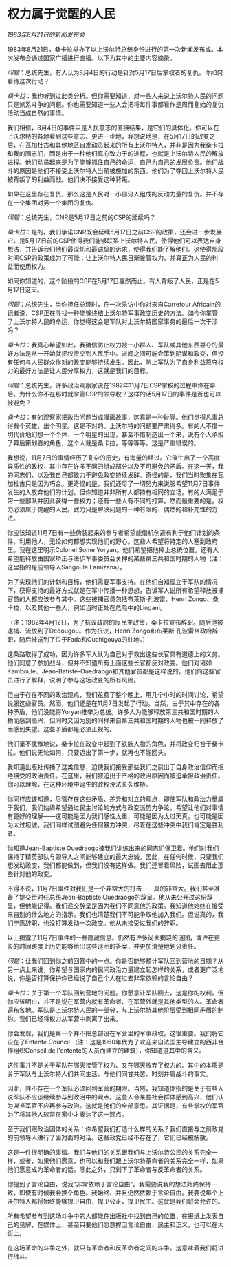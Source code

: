 # 权力属于觉醒的人民

*1983年8月21日的新闻发布会*

1983年8月21日，桑卡拉举办了以上沃尔特总统身份进行的第一次新闻发布或。本次发布会通过国家广播进行直播。以下为其中的主要内容摘录。



*问题*：总统先生，有人认为8月4日的行动是针对5月17日后掌权者的复仇。你如何看待这次行动？

*桑卡拉*：我也听到过此类分析。但你需要知道，对一些人来说上沃尔特人民的问题只是派系斗争的问题。你也需要知道一些人会把将每件事都看作是周而复始的复仇活动当成自然的事情。

我们相信，8月4日的事件只是人民意志的直接结果，是它们的具体化。你可以在上沃尔特的各地看到这些意志。更进一步地，我想说地是，在5月17日的政变之后，在瓦加杜古和其他地区自发动员起来的所有上沃尔特人，并非是因为我桑卡拉和我的同志们，而是出于一种他们真心致力于的进程，也就是上沃尔特人民的解放进程。他们动员起来是为了能够抓住自己的命运，自己为自己的发展负责。他们战斗的原因是他们不接受上沃尔特人当前被施加的东西。他们为了夺回上沃尔特人民被背叛了的利益而战。他们决不接受这种背叛。

如果在这里存在复仇，那么这是人民对一小部分人组成的反动力量的复仇。并不存在一个集团对另一个集团的复仇。

*问题*：总统先生，CNR是5月17日之前的CSP的延续吗？

*桑卡拉*：是的。我们承诺CNR既会延续5月17日之前CSP的政策，还会进一步发展它。是5月17日前的CSP使得我们能够联系上沃尔特人民，使得他们可以表达自身想法，并告诉我们他们最深切和最诚挚的诉求，使得我们能了解他们。这使得那段时间CSP的政策成为了可能：让上沃尔特人民日渐接管权力、并真正为人民的利益而使用权力。

如同你知道的，这个阶段的CSP在5月17日戛然而止。有人背叛了人民，正是在5月17日这天。

*问题*：总统先生，当你担任总理时，在一次采访中你对来自Carrefour Africain的记者说，CSP正在寻找一种能够终结上沃尔特军事政变历史的方法。如今你掌管了上沃尔特人民的命运，你觉得这会是军队对上沃尔特国家事务的最后一次干涉吗？

*桑卡拉*：我真心希望如此。我确信防止权力被一小群人、军队或其他东西篡夺的最好方法是从一开始就把权责交到人民手中。派阀之间可能会策划阴谋和政变，但没有任何与人民群众作对的政变能够持续发生。因此，防止军队为了自身利益篡夺权力的最好方法是让人民分享权力，这就是我们的目标。

*问题*：总统先生，许多政治观察家说在1982年11月7日CSP掌权的过程中你在幕后。为什么你不在那时就掌管CSP的领导权？这样的话5月17日的事件是否也可以被避免？

*桑卡拉*：有的观察家把政治问题当成漫画故事，这真是一种耻辱。他们觉得凡事总得有个英雄、出个明星。这是不对的。上沃尔特的问题要严肃得多。有的人不惜一切代价地幻想一个个体、一个明星的出现，甚至不惜制造出一个来，说有个人承担了幕后策划者的角色，这个人就是桑卡拉，等等等等。这是严重错误的。

我想说，11月7日的事情经历了复杂的历史，有海量的经过。它催生出了一个高度异质性的政权，其中存在许多不同的组成部分以及不可避免的矛盾。在这一天，我的同志们、以及我自己都致力于避免政变持续发酵。奇怪的是，我们当时聚集在瓦加杜古只是因为巧合。更奇怪的是，我们还尽了一切努力来说服希望11月7日事件发生的人放弃他们的计划。但你知道并非所有人都持有相同的立场。有的人满足于带一些部队并因此获得一些权力；还有一些人有不同的打算。然而最重要的是，权力必须属于觉醒的人民。武力只是解决问题的一种有限的、偶然的和补充性的方法。

你应该知道11月7日有一些伪装起来的参与者希望能借机创造有利于他们计划的条件，利用他人，无论如何都想实现他们的野心。这些人希望将特定的人塞到政府里。我在这里明示Colonel Some Yoryan。他们希望把他捧上总统位置。还有人希望能释放由国家矫正与进步军事委员会关押的某些第三共和国时期的人物（注：这里指的是前领导人Sangoule Lamizana）。

为了实现他们的计划和目标，他们需要军事支持。在他们自知孤立于军队的情况下，获得支持的最好方式就是在军中传播一种思想，告诉军人说所有希望释放被捕官员的人都应该参与其中。这些被捕官员包括布莱斯·孔波雷、Henri Zongo、桑卡拉，以及其他一些人，例如当时正处在危险中的Lingani。

（注：1982年4月12日，为了抗议政府的反民主政策，桑卡拉宣布辞职。随后他被逮捕、流放到了Dedougou。作为抗议，Henri Zongo和布莱斯·孔波雷从政府辞职，随后被送到了位于Fada和Ouahigouya的驻地。）

这条路取得了成功，因为许多军人认为自己对于救出这些长官具有道德上的义务。他们同意了参加战斗，但并不知道所有上面这些长官都反对政变。他们对诸如Kamboule、Jean-Batiste-Ouedraogo和其他官员都是这样说的。他们向这些官员进行了解释，说明了参与这场政变的所有风险。

但由于存在不同的政治观点，我们花费了整个晚上，用几个小时的时间讨论，希望说服这些官员。然而，他们还是在11月7日发起了行动。当然，由于其中存在的各种矛盾，他们没能将Yoryan推举为总统。许多人为能够释放第三共和国时期的人物而感到高兴，但同时又因为别的同样来自第三共和国时期的人物也被一同释放了而感到失望。这些矛盾都是必须正视的。

他们毫不犹豫地说，桑卡拉在政变中起到了铁腕人物的角色，并将政变归咎于桑卡拉。他们说无论如何，只要迈出了第一步，就再也不能回头。

我知道出版社传播了这类信息，迫使我们接受那些我们之前出于自身政治信仰而拒绝接受的政治责任。在这里，我们被迫出于严格的政治原因而被迫承担政治责任。你可以理解，在这种环境中诞生的政权没法长久维持。

你同样应该知道，尽管存在这些矛盾、差异和对立的观点，即使军队和政治力量属于我们，我们始终希望通过民主讨论的方式与政变派势力争论，希望让他们对事情有更好的理解——这可能是因为我们感性太重，可能是因为太过天真，也可能是因为太过坦诚。我们同样试图避免任何暴力冲突，尽管在这些冲突中我们肯定是胜利者。

你知道Jean-Baptiste Ouedraogo被我们训练出来的同志们保卫着。他们对我们保持了精英部队与领导人之间能够建立的最大忠诚。因此，在任何时候，只要我们想发动政变，我们都能做到，但我们没有这样做。我们还冒着风险，试图去阻止那些针对他的政变。

不得不说，11月7日事件对我们是一个非常大的打击——真的非常大。我们甚至准备了提交给时任总统Jean-Baptiste Ouedraogo的辞呈。他从未公开过这份辞呈，但他能记得。我们递交辞呈是因为我们不同意他的政策。我知道他始终在接受来自别的什么地方的指示。我们也清楚我们不可能争取他加入我们。但说真的，我们宁愿辞职，也没打算发动一次政变。他从未接受过我们的辞职。

以上揭露了11月7日事件的一些隐藏信息。仍然有许多尚未揭晓的谜团，或许在更长的时间跨度上历史能够给出这些谜团的答案，并更加清楚地划分责任。

*问题*：让我们回到你之前回答中的一点。你是否能够预计军队回到营地的日期？从另一点上来说，你希望与国家内的民间政治力量建立起怎样的关系，或者更广泛地说，你是否打算保护你已经说了自己个人在过去非常依赖的言论自由？

*桑卡拉*：关于第一个军队回到营地的问题。你愿意让军队回去，这是你的权利。但你应该明白，并不是说在军营内就有革命者、在军营外就是其他类型的人。革命者遍布各地。军队是上沃尔特人民的一部分，与上沃尔特其他阶层受到相同矛盾的制约。我们已经将权力从军营中剥离了出来。

你会发现，我们是第一个并不把总部设在军营里的军事政权。这很重要。我们将它设在了Entente Council （注：这是1960年代为了欢迎来自法国主导建立的西非合作组织Conseil de l'entente的人员而建立的建筑），你知道这其中的含义。

这件事并不是关于军队在哪天接管了权力、又在哪天放弃了权力的。其中的本质是关于军队与上沃尔特人们共同生活、与他们同甘共苦、时刻并肩战斗的事实。

因此，并不存在一个军队必须回到军营的期限。当然，我知道你指的是关于有些人说军队不应该继续参与到政治中的观点。这些人令某些社会群体感到高兴，他们认为*某些*军官不应再参与政治。这就是他们的全部意思。其证据是，有些掌权的军官为了将其他人软禁在家中才表达了这一观点。

至于我们跟政治团体的关系：你希望我们打造什么样的关系？我们直接与之前政党的前领导人进行了面对面的对话。这些政党已经不存在了，它们已经被解散。

这是一件很明确的事情。我们与他们的关系跟我们与上沃尔特公民的关系完全一样，或者，如果他们愿意，也可以和我们跟上沃尔特革命者的关系完全一样，如果他们愿意成为革命者的话。除此之外，只剩下了革命者与反革命者的关系。

你提到了言论自由，说我”非常依赖于言论自由”。我需要说我的想法始终保持一致，即使有时候我会换个角色。我始终、并且仍然依赖于言论自由。我要说每个上沃尔特人都将始终能够捍卫自由，捍卫公正，捍卫民主。这就是我们将会允许的。

所有希望参与到这场斗争中的人都能在出版社中找到自己的位置，在报纸上发表自己的见解，在媒体上、甚至只要他们愿意捍卫言论自由、民主和正义，也可以在大街上。

在这场革命的斗争之外，就只有革命者和反革命者之间的斗争。这意味着我们将进行战斗。